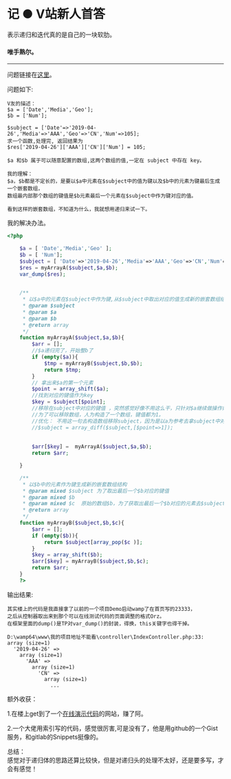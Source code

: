 # 记 ● V站新人首答

表示递归和迭代真的是自己的一块软肋。

#### 唯手熟尔。

------

问题链接在[这里](https://www.v2ex.com/t/558972#reply21)。

问题如下:

```
V友的描述：
$a = ['Date','Media','Geo']; 
$b = ['Num'];

$subject = ['Date'=>'2019-04-26','Media'=>'AAA','Geo'=>'CN','Num'=>105]; 
求一个函数,处理完, 返回结果为
$res['2019-04-26']['AAA']['CN']['Num'] = 105;

$a 和$b 属于可以随意配置的数组,这两个数组的值,一定在 subject 中存在 key。

我的理解：
$a，$b都是不定长的，是要以$a中元素在$subject中的值为键以及$b中的元素为键最后生成一个嵌套数组，
数组最内部那个数组的键值是$b元素最后一个元素在$subject中作为键对应的值。

看到这样的嵌套数组，不知道为什么，我就想用递归来试一下。
```

我的解决办法。

```php
<?php

    $a = [ 'Date','Media','Geo' ];
    $b = [ 'Num'];
    $subject = [ 'Date'=>'2019-04-26','Media'=>'AAA','Geo'=>'CN','Num'=>105];
    $res = myArrayA($subject,$a,$b);
    var_dump($res);
    

    /**
     * 以$a中的元素在$subject中作为键,从$subject中取出对应的值生成新的嵌套数组结构
     * @param $subject
     * @param $a
     * @param $b
     * @return array
     */
    function myArrayA($subject,$a,$b){
        $arr = [];
        //$a递归完了，开始整b了
        if (empty($a)){
            $tmp = myArrayB($subject,$b,$b);
            return $tmp;
        }
        // 拿出来$a的第一个元素
        $point = array_shift($a);
        //找到对应的键值作为key
        $key = $subject[$point];
        //移除在subject中对应的键值 ，突然感觉好像不用这么干，只针对$a继续做操作好像也是可以的阿，之后还要看看。
        //为了可以移除数组，人为构造了一个数组，键值都为1。   
        //优化： 不用这一句去构造数组移除subject，因为是以a为参考去拿subject中对应的值，a的元素是在递减的，在subject中存不存在并没有影响。
        //$subject = array_diff($subject,[$point=>1]);
        
        
        $arr[$key] =  myArrayA($subject,$a,$b);
        return $arr;

    }

    /**
     * 以$b中的元素作为键生成新的嵌套数组结构
     * @param mixed $subject 为了取出最后一个$b对应的键值
     * @param mixed $b
     * @param mixed $c  原始的数组$b，为了获取出最后一个$b对应的元素去$subject中取值
     * @return array
     */
    function myArrayB($subject,$b,$c){
        $arr = [];
        if (empty($b)){
            return $subject[array_pop($c )];
        }
        $key = array_shift($b);
        $arr[$key] = myArrayB($subject,$b,$c);
        return $arr;
    }
    ?>

```

输出结果:

```
其实楼上的代码是我直接拿了以前的一个项目Demo启动wamp了在首页写的23333，
之后从控制器取出来到那个可以在线测试代码的页面调整的格式Orz。
在框架里面的dump()是TP对var_dump()的封装，得换，this关键字也得干掉。

D:\wamp64\www\我的项目地址不能看\controller\IndexController.php:33:
array (size=1)
  '2019-04-26' => 
    array (size=1)
      'AAA' => 
        array (size=1)
          'CN' => 
            array (size=1)
              ...
```

额外收获：

1.在楼上get到了一个[在线演示代码](https://www.dooccn.com//php7/#id/46ae6d604aee73cdd0e1c3ffce4497cf)的网站，赚了阿。

2.一个大佬用索引写的代码，感觉很厉害,可是没有了，他是用github的一个Gist服务，和gitlab的Snippets挺像的。


总结：  
感觉对于递归体的思路还算比较快，但是对递归头的处理不太好，还是要多写，才会有感觉！


